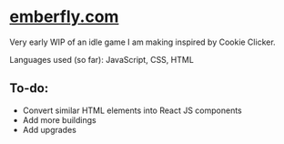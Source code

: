 # [emberfly.com](http://www.emberfly.com)

Very early WIP of an idle game I am making inspired by Cookie Clicker.

Languages used (so far): JavaScript, CSS, HTML


## To-do:
- Convert similar HTML elements into React JS components
- Add more buildings
- Add upgrades
